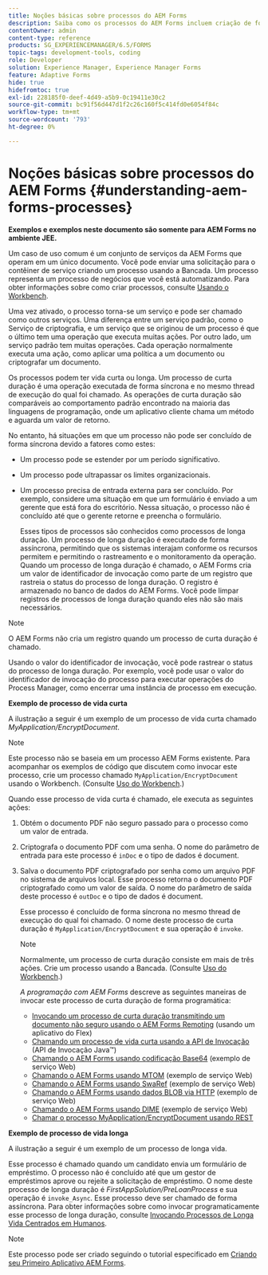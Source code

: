 ```yaml
---
title: Noções básicas sobre processos do AEM Forms
description: Saiba como os processos do AEM Forms incluem criação de formulários, envio, manipulação de dados, validação, integração, automação de fluxo de trabalho e gerenciamento de saídas.
contentOwner: admin
content-type: reference
products: SG_EXPERIENCEMANAGER/6.5/FORMS
topic-tags: development-tools, coding
role: Developer
solution: Experience Manager, Experience Manager Forms
feature: Adaptive Forms
hide: true
hidefromtoc: true
exl-id: 228185f0-deef-4d49-a5b9-0c19411e30c2
source-git-commit: bc91f56d447d1f2c26c160f5c414fd0e6054f84c
workflow-type: tm+mt
source-wordcount: '793'
ht-degree: 0%

---
```


# Noções básicas sobre processos do AEM Forms {#understanding-aem-forms-processes}

**Exemplos e exemplos neste documento são somente para AEM Forms no ambiente JEE.**

Um caso de uso comum é um conjunto de serviços da AEM Forms que operam em um único documento. Você pode enviar uma solicitação para o contêiner de serviço criando um processo usando a Bancada. Um processo representa um processo de negócios que você está automatizando. Para obter informações sobre como criar processos, consulte [Usando o Workbench](https://www.adobe.com/go/learn_aemforms_workbench_63).

Uma vez ativado, o processo torna-se um serviço e pode ser chamado como outros serviços. Uma diferença entre um serviço padrão, como o Serviço de criptografia, e um serviço que se originou de um processo é que o último tem uma operação que executa muitas ações. Por outro lado, um serviço padrão tem muitas operações. Cada operação normalmente executa uma ação, como aplicar uma política a um documento ou criptografar um documento.

Os processos podem ter vida curta ou longa. Um processo de curta duração é uma operação executada de forma síncrona e no mesmo thread de execução do qual foi chamado. As operações de curta duração são comparáveis ao comportamento padrão encontrado na maioria das linguagens de programação, onde um aplicativo cliente chama um método e aguarda um valor de retorno.

No entanto, há situações em que um processo não pode ser concluído de forma síncrona devido a fatores como estes:

* Um processo pode se estender por um período significativo.
* Um processo pode ultrapassar os limites organizacionais.
* Um processo precisa de entrada externa para ser concluído. Por exemplo, considere uma situação em que um formulário é enviado a um gerente que está fora do escritório. Nessa situação, o processo não é concluído até que o gerente retorne e preencha o formulário.

  Esses tipos de processos são conhecidos como processos de longa duração. Um processo de longa duração é executado de forma assíncrona, permitindo que os sistemas interajam conforme os recursos permitem e permitindo o rastreamento e o monitoramento da operação. Quando um processo de longa duração é chamado, o AEM Forms cria um valor de identificador de invocação como parte de um registro que rastreia o status do processo de longa duração. O registro é armazenado no banco de dados do AEM Forms. Você pode limpar registros de processos de longa duração quando eles não são mais necessários.

>[!NOTE]
>
>O AEM Forms não cria um registro quando um processo de curta duração é chamado.

Usando o valor do identificador de invocação, você pode rastrear o status do processo de longa duração. Por exemplo, você pode usar o valor do identificador de invocação do processo para executar operações do Process Manager, como encerrar uma instância de processo em execução.

**Exemplo de processo de vida curta**

A ilustração a seguir é um exemplo de um processo de vida curta chamado *MyApplication/EncryptDocument*.

>[!NOTE]
>
>Este processo não se baseia em um processo AEM Forms existente. Para acompanhar os exemplos de código que discutem como invocar este processo, crie um processo chamado `MyApplication/EncryptDocument` usando o Workbench. (Consulte [Uso do Workbench](https://www.adobe.com/go/learn_aemforms_workbench_63).)

Quando esse processo de vida curta é chamado, ele executa as seguintes ações:

1. Obtém o documento PDF não seguro passado para o processo como um valor de entrada.
1. Criptografa o documento PDF com uma senha. O nome do parâmetro de entrada para este processo é `inDoc` e o tipo de dados é document.
1. Salva o documento PDF criptografado por senha como um arquivo PDF no sistema de arquivos local. Esse processo retorna o documento PDF criptografado como um valor de saída. O nome do parâmetro de saída deste processo é `outDoc` e o tipo de dados é document.

   Esse processo é concluído de forma síncrona no mesmo thread de execução do qual foi chamado. O nome deste processo de curta duração é `MyApplication/EncryptDocument` e sua operação é `invoke`.

   >[!NOTE]
   >
   >Normalmente, um processo de curta duração consiste em mais de três ações. Crie um processo usando a Bancada. (Consulte [Uso do Workbench](https://www.adobe.com/go/learn_aemforms_workbench_63).)

   *A programação com AEM Forms* descreve as seguintes maneiras de invocar este processo de curta duração de forma programática:

   * [Invocando um processo de curta duração transmitindo um documento não seguro usando o AEM Forms Remoting](/help/forms/developing/invoking-aem-forms-using-remoting.md#invoking-a-short-lived-process-by-passing-an-unsecure-document-using-remoting) (usando um aplicativo do Flex)
   * [Chamando um processo de vida curta usando a API de Invocação](/help/forms/developing/invoking-aem-forms-using-java.md#invoking-a-short-lived-process-using-the-invocation-api) (API de Invocação Java™)
   * [Chamando o AEM Forms usando codificação Base64](/help/forms/developing/invoking-aem-forms-using-web.md#invoking-aem-forms-using-base64-encoding) (exemplo de serviço Web)
   * [Chamando o AEM Forms usando MTOM](/help/forms/developing/invoking-aem-forms-using-web.md#invoking-aem-forms-using-mtom) (exemplo de serviço Web)
   * [Chamando o AEM Forms usando SwaRef](/help/forms/developing/invoking-aem-forms-using-web.md#invoking-aem-forms-using-swaref) (exemplo de serviço Web)
   * [Chamando o AEM Forms usando dados BLOB via HTTP](/help/forms/developing/invoking-aem-forms-using-web.md#invoking-aem-forms-using-blob-data-over-http) (exemplo de serviço Web)
   * [Chamando o AEM Forms usando DIME](/help/forms/developing/invoking-aem-forms-using-web.md#invoking-aem-forms-using-dime) (exemplo de serviço Web)
   * [Chamar o processo MyApplication/EncryptDocument usando REST](/help/forms/developing/invoking-aem-forms-using-rest.md)

**Exemplo de processo de vida longa**

A ilustração a seguir é um exemplo de um processo de longa vida.

Esse processo é chamado quando um candidato envia um formulário de empréstimo. O processo não é concluído até que um gestor de empréstimos aprove ou rejeite a solicitação de empréstimo. O nome deste processo de longa duração é *FirstAppSolution/PreLoanProcess* e sua operação é `invoke_Async`. Esse processo deve ser chamado de forma assíncrona. Para obter informações sobre como invocar programaticamente esse processo de longa duração, consulte [Invocando Processos de Longa Vida Centrados em Humanos](/help/forms/developing/invoking-human-centric-long-lived.md#invoking-human-centric-long-lived-processes).

>[!NOTE]
>
>Este processo pode ser criado seguindo o tutorial especificado em [Criando seu Primeiro Aplicativo AEM Forms](https://www.adobe.com/go/learn_aemforms_firstapp_ds_63).
